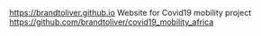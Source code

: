 https://brandtoliver.github.io 
Website for Covid19 mobility project https://github.com/brandtoliver/covid19_mobility_africa
